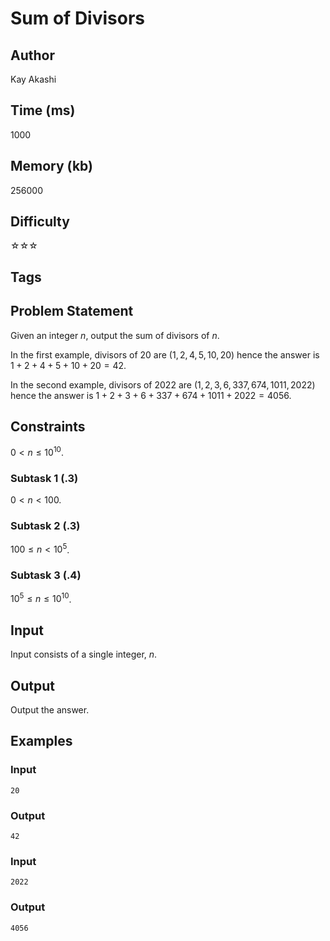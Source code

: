 # Sum of Divisors

## Author 
Kay Akashi

## Time (ms)
1000

## Memory (kb)

256000

## Difficulty 

☆☆☆

## Tags

## Problem Statement 

Given an integer $n$, output the sum of divisors of $n$.

In the first example, divisors of $20$ are $(1, 2, 4, 5, 10, 20)$ hence the answer is $1 + 2 + 4 + 5 + 10 + 20 = 42$.

In the second example, divisors of $2022$ are $(1, 2, 3, 6, 337, 674, 1011, 2022)$ hence the answer is $1 + 2 + 3 + 6 + 337 + 674 + 1011 + 2022 = 4056$.

## Constraints

$0 \lt n \leq 10^{10}$.

### Subtask 1 (.3)

$0 \lt n \lt 100$.

### Subtask 2 (.3)

$100 \leq n \lt 10^{5}$.

### Subtask 3 (.4)

$10^{5} \leq n \leq 10^{10}$.

## Input

Input consists of a single integer, $n$.

## Output

Output the answer.

## Examples

### Input

```
20
```

### Output

```
42
```

### Input

```
2022
```

### Output

```
4056
```